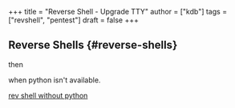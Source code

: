 +++
title = "Reverse Shell - Upgrade TTY"
author = ["kdb"]
tags = ["revshell", "pentest"]
draft = false
+++

## Reverse Shells {#reverse-shells}

then

when python isn't available.

[rev shell without python](https://www.schtech.co.uk/linux-reverse-shell-without-python/)
